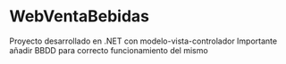 # WebVentaBebidas
Proyecto desarrollado en .NET con modelo-vista-controlador
Importante añadir BBDD para correcto funcionamiento del mismo
